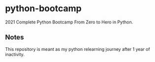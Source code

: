 # python-bootcamp
2021 Complete Python Bootcamp From Zero to Hero in Python.

## Notes
This repository is meant as my python relearning journey after 1 year of inactivity.
